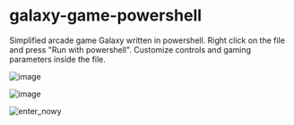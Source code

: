 # galaxy-game-powershell
Simplified arcade game Galaxy written in powershell. Right click on the file and press "Run with powershell". Customize controls and gaming parameters inside the file.


![image](https://user-images.githubusercontent.com/55952226/110316187-a9b26080-800a-11eb-9ed1-0ca27adc6590.png)


![image](https://user-images.githubusercontent.com/55952226/110316462-0dd52480-800b-11eb-81bd-bd2409d51f07.png)


![enter_nowy](https://user-images.githubusercontent.com/55952226/111153341-1e007d00-8592-11eb-853d-11745fe3c44f.gif)

